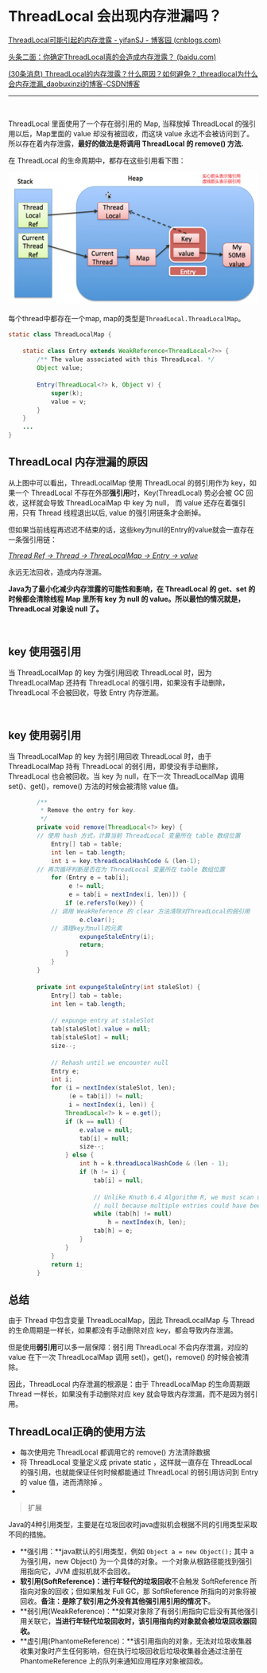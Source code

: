 # ThreadLocal 会出现内存泄漏吗？

[ThreadLocal可能引起的内存泄露 - yifanSJ - 博客园 (cnblogs.com)](https://www.cnblogs.com/yifanSJ/p/16330808.html)

[头条二面：你确定ThreadLocal真的会造成内存泄露？ (baidu.com)](https://baijiahao.baidu.com/s?id=1715515733798484977&wfr=spider&for=pc)

[(30条消息) ThreadLocal的内存泄露？什么原因？如何避免？_threadlocal为什么会内存泄漏_daobuxinzi的博客-CSDN博客](https://blog.csdn.net/daobuxinzi/article/details/126766201)

---

‍

ThreadLocal 里面使用了一个存在弱引用的 Map, 当释放掉 ThreadLocal 的强引用以后，Map里面的 value 却没有被回收，而这块 value 永远不会被访问到了。所以存在着内存泄露，**最好的做法是将调用 ThreadLocal 的 remove() 方法.**

在 ThreadLocal 的生命周期中，都存在这些引用看下图：

​![image](assets/image-20230211214909-sa9v02f.png)​

每个thread中都存在一个map, map的类型是`ThreadLocal.ThreadLocalMap`​​。

```java
static class ThreadLocalMap {
 
    static class Entry extends WeakReference<ThreadLocal<?>> {
        /** The value associated with this ThreadLocal. */
        Object value;
 
        Entry(ThreadLocal<?> k, Object v) {
            super(k);
            value = v;
        }
    }
    ...
}
```

## ThreadLocal 内存泄漏的原因

从上图中可以看出，ThreadLocalMap 使用 ThreadLocal 的弱引用作为 key，如果一个 ThreadLocal 不存在外部**强引用**时，Key(ThreadLocal) 势必会被 GC 回收，这样就会导致 ThreadLocalMap 中 key 为 null， 而 value 还存在着强引用，只有 Thread 线程退出以后, value 的强引用链条才会断掉。

但如果当前线程再迟迟不结束的话，这些key为null的Entry的value就会一直存在一条强引用链：

*<u>Thread Ref -&gt; Thread -&gt; ThreaLocalMap -&gt; Entry -&gt; value</u>*

永远无法回收，造成内存泄漏。

**Java为了最小化减少内存泄露的可能性和影响，在 ThreadLocal 的 get、set 的时候都会清除线程 Map 里所有 key 为 null 的 value。所以最怕的情况就是，ThreadLocal 对象设 null 了。**

‍

## key 使用强引用

当 ThreadLocalMap 的 key 为强引用回收 ThreadLocal 时，因为 ThreadLocalMap 还持有 ThreadLocal 的强引用，如果没有手动删除，ThreadLocal 不会被回收，导致 Entry 内存泄漏。

‍

## key 使用弱引用

当 ThreadLocalMap 的 key 为弱引用回收 ThreadLocal 时，由于 ThreadLocalMap 持有 ThreadLocal 的弱引用，即使没有手动删除，ThreadLocal 也会被回收。当 key 为 null，在下一次 ThreadLocalMap 调用 set()、get()，remove() 方法的时候会被清除 value 值。

```java
        /**
         * Remove the entry for key.
         */
        private void remove(ThreadLocal<?> key) {
	    // 使用 hash 方式，计算当前 ThreadLocal 变量所在 table 数组位置
            Entry[] tab = table;
            int len = tab.length;
            int i = key.threadLocalHashCode & (len-1);
	    // 再次循环判断是否在为 ThreadLocal 变量所在 table 数组位置
            for (Entry e = tab[i];
                 e != null;
                 e = tab[i = nextIndex(i, len)]) {
                if (e.refersTo(key)) {
		    // 调用 WeakReference 的 clear 方法清除对ThreadLocal的弱引用
                    e.clear();
		    // 清理key为null的元素
                    expungeStaleEntry(i);
                    return;
                }
            }
        }

        private int expungeStaleEntry(int staleSlot) {
            Entry[] tab = table;
            int len = tab.length;

            // expunge entry at staleSlot
            tab[staleSlot].value = null;
            tab[staleSlot] = null;
            size--;

            // Rehash until we encounter null
            Entry e;
            int i;
            for (i = nextIndex(staleSlot, len);
                 (e = tab[i]) != null;
                 i = nextIndex(i, len)) {
                ThreadLocal<?> k = e.get();
                if (k == null) {
                    e.value = null;
                    tab[i] = null;
                    size--;
                } else {
                    int h = k.threadLocalHashCode & (len - 1);
                    if (h != i) {
                        tab[i] = null;

                        // Unlike Knuth 6.4 Algorithm R, we must scan until
                        // null because multiple entries could have been stale.
                        while (tab[h] != null)
                            h = nextIndex(h, len);
                        tab[h] = e;
                    }
                }
            }
            return i;
        }
```

## 总结

由于 Thread 中包含变量 ThreadLocalMap，因此 ThreadLocalMap 与 Thread 的生命周期是一样长，如果都没有手动删除对应 key，都会导致内存泄漏。

但是使用**弱引用**可以多一层保障：弱引用 ThreadLocal 不会内存泄漏，对应的 value 在下一次 ThreadLocalMap 调用 set()，get()，remove() 的时候会被清除。

因此，ThreadLocal 内存泄漏的根源是：由于 ThreadLocalMap 的生命周期跟 Thread 一样长，如果没有手动删除对应 key 就会导致内存泄漏，而不是因为弱引用。

## ThreadLocal正确的使用方法

* 每次使用完 ThreadLocal 都调用它的 remove() 方法清除数据
* 将 ThreadLocal 变量定义成 private static ，这样就一直存在 ThreadLocal 的强引用，也就能保证任何时候都能通过 ThreadLocal 的弱引用访问到 Entry 的 value 值，进而清除掉 。
* ‍

> 扩展

Java的4种引用类型，主要是在垃圾回收时java虚拟机会根据不同的引用类型采取不同的措施。

* **强引用：**java默认的引用类型，例如 `Object a = new Object();`​ 其中 a 为强引用，new Object() 为一个具体的对象。一个对象从根路径能找到强引用指向它，JVM 虚拟机就不会回收。
* **软引用(SoftReference)：**进行**年轻代的垃圾回收**不会触发 SoftReference 所指向对象的回收；但如果触发 Full GC，那 SoftReference 所指向的对象将被回收。**备注：是除了软引用之外没有其他强引用引用的情况下**。
* **弱引用(WeakReference)：**如果对象除了有弱引用指向它后没有其他强引用关联它，**当进行年轻代垃圾回收时，该引用指向的对象就会被垃圾回收器回收。**
* **虚引用(PhantomeReference)：**该引用指向的对象，无法对垃圾收集器收集对象时产生任何影响，但在执行垃圾回收后垃圾收集器会通过注册在 PhantomeReference 上的队列来通知应用程序对象被回收。

‍
